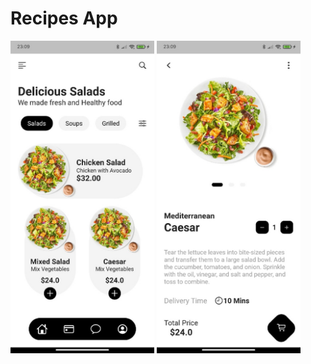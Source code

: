# Recipes App
<div>
<img src="./assets/screens/screen_1.jpg" height="500" width="230"/>
<img src="./assets/screens/screen_2.jpg" height="500" width="230"/>
</div>

